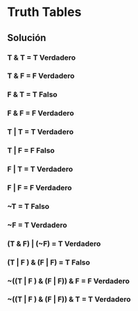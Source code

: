# Truth Tables

## Solución
### T & T = T **Verdadero**
### T & F = F **Verdadero**
### F & T = T **Falso**
### F & F = F **Verdadero**
### T | T = T **Verdadero**
### T | F = F **Falso**
### F | T = T **Verdadero**
### F | F = F **Verdadero**
### ~T = T **Falso**
### ~F = T **Verdadero**
### (T & F) | (~F) = T **Verdadero**
### (T | F ) & (F | F) = T **Falso**
### ~((T | F ) & (F | F)) & F = F **Verdadero**
### ~((T | F ) & (F | F)) & T = T **Verdadero**
